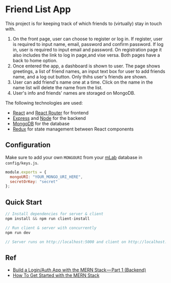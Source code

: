 # Friend List App

This project is for keeping track of which friends to (virtually) stay in touch with.

1. On the front page, user can choose to register or log in. If register, user 
is required to input name, email, password and confirm password. If log in, user
is required to input email and password. On registration page it also includes
the link to log in page,and vise versa. Both pages have a back to home option. 
2. Once entered the app, a dashboard is shown to user. The page shows greetings, a list of friend names, an input text box for user to add friends name, and a log out button. Only thihs user's friends are shown. 
3. User can add friend's name one at a time. Click on the name in the name list will delete the name from the list. 
4. User's info and friends' names are storaged on MongoDB. 

The following technologies are used: 

- [React](https://reactjs.org) and [React Router](https://reacttraining.com/react-router/) for frontend
- [Express](http://expressjs.com/) and [Node](https://nodejs.org/en/) for the backend
- [MongoDB](https://www.mongodb.com/) for the database
- [Redux](https://redux.js.org/basics/usagewithreact) for state management between React components

## Configuration

Make sure to add your own `MONGOURI` from your [mLab](http://mlab.com) database in `config/keys.js`.

```javascript
module.exports = {
  mongoURI: "YOUR_MONGO_URI_HERE",
  secretOrKey: "secret"
};
```

## Quick Start

```javascript
// Install dependencies for server & client
npm install && npm run client-install

// Run client & server with concurrently
npm run dev

// Server runs on http://localhost:5000 and client on http://localhost:3000
```

## Ref

- [Build a Login/Auth App with the MERN Stack — Part 1 (Backend)](https://blog.bitsrc.io/build-a-login-auth-app-with-mern-stack-part-1-c405048e3669)
- [How To Get Started with the MERN Stack](https://www.digitalocean.com/community/tutorials/getting-started-with-the-mern-stack)
